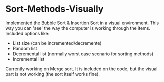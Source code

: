 # Sort-Methods-Visually

Implemented the Bubble Sort & Insertion Sort in a visual environment. This way you can 'see' the way the computer is working through the items.
Included options like:
- List size (can be incremented/decremente)
- Random list
- Decremental list (normally worst case scenario for sorting methods)
- Incremental list

Currently working on Merge sort. It is included on the code, but the visual part is not working (the sort itself works fine).
